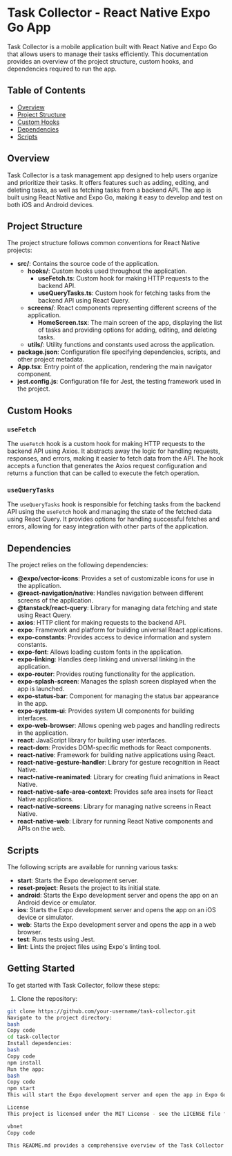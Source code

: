 # Task Collector - React Native Expo Go App

Task Collector is a mobile application built with React Native and Expo Go that allows users to manage their tasks efficiently. This documentation provides an overview of the project structure, custom hooks, and dependencies required to run the app.

## Table of Contents

- [Overview](#overview)
- [Project Structure](#project-structure)
- [Custom Hooks](#custom-hooks)
- [Dependencies](#dependencies)
- [Scripts](#scripts)

## Overview

Task Collector is a task management app designed to help users organize and prioritize their tasks. It offers features such as adding, editing, and deleting tasks, as well as fetching tasks from a backend API. The app is built using React Native and Expo Go, making it easy to develop and test on both iOS and Android devices.

## Project Structure

The project structure follows common conventions for React Native projects:

- **src/**: Contains the source code of the application.
  - **hooks/**: Custom hooks used throughout the application.
    - **useFetch.ts**: Custom hook for making HTTP requests to the backend API.
    - **useQueryTasks.ts**: Custom hook for fetching tasks from the backend API using React Query.
  - **screens/**: React components representing different screens of the application.
    - **HomeScreen.tsx**: The main screen of the app, displaying the list of tasks and providing options for adding, editing, and deleting tasks.
  - **utils/**: Utility functions and constants used across the application.
- **package.json**: Configuration file specifying dependencies, scripts, and other project metadata.
- **App.tsx**: Entry point of the application, rendering the main navigator component.
- **jest.config.js**: Configuration file for Jest, the testing framework used in the project.

## Custom Hooks

### `useFetch`

The `useFetch` hook is a custom hook for making HTTP requests to the backend API using Axios. It abstracts away the logic for handling requests, responses, and errors, making it easier to fetch data from the API. The hook accepts a function that generates the Axios request configuration and returns a function that can be called to execute the fetch operation.

### `useQueryTasks`

The `useQueryTasks` hook is responsible for fetching tasks from the backend API using the `useFetch` hook and managing the state of the fetched data using React Query. It provides options for handling successful fetches and errors, allowing for easy integration with other parts of the application.

## Dependencies

The project relies on the following dependencies:

- **@expo/vector-icons**: Provides a set of customizable icons for use in the application.
- **@react-navigation/native**: Handles navigation between different screens of the application.
- **@tanstack/react-query**: Library for managing data fetching and state using React Query.
- **axios**: HTTP client for making requests to the backend API.
- **expo**: Framework and platform for building universal React applications.
- **expo-constants**: Provides access to device information and system constants.
- **expo-font**: Allows loading custom fonts in the application.
- **expo-linking**: Handles deep linking and universal linking in the application.
- **expo-router**: Provides routing functionality for the application.
- **expo-splash-screen**: Manages the splash screen displayed when the app is launched.
- **expo-status-bar**: Component for managing the status bar appearance in the app.
- **expo-system-ui**: Provides system UI components for building interfaces.
- **expo-web-browser**: Allows opening web pages and handling redirects in the application.
- **react**: JavaScript library for building user interfaces.
- **react-dom**: Provides DOM-specific methods for React components.
- **react-native**: Framework for building native applications using React.
- **react-native-gesture-handler**: Library for gesture recognition in React Native.
- **react-native-reanimated**: Library for creating fluid animations in React Native.
- **react-native-safe-area-context**: Provides safe area insets for React Native applications.
- **react-native-screens**: Library for managing native screens in React Native.
- **react-native-web**: Library for running React Native components and APIs on the web.

## Scripts

The following scripts are available for running various tasks:

- **start**: Starts the Expo development server.
- **reset-project**: Resets the project to its initial state.
- **android**: Starts the Expo development server and opens the app on an Android device or emulator.
- **ios**: Starts the Expo development server and opens the app on an iOS device or simulator.
- **web**: Starts the Expo development server and opens the app in a web browser.
- **test**: Runs tests using Jest.
- **lint**: Lints the project files using Expo's linting tool.

## Getting Started

To get started with Task Collector, follow these steps:

1. Clone the repository:

```bash
git clone https://github.com/your-username/task-collector.git
Navigate to the project directory:
bash
Copy code
cd task-collector
Install dependencies:
bash
Copy code
npm install
Run the app:
bash
Copy code
npm start
This will start the Expo development server and open the app in Expo Go on your device or simulator.

License
This project is licensed under the MIT License - see the LICENSE file for details.

vbnet
Copy code

This README.md provides a comprehensive overview of the Task Collector app, including its structure, custom hooks, dependencies, scripts, and instructions for getting started. Feel free to customize it further based on your specific needs and preferences.
